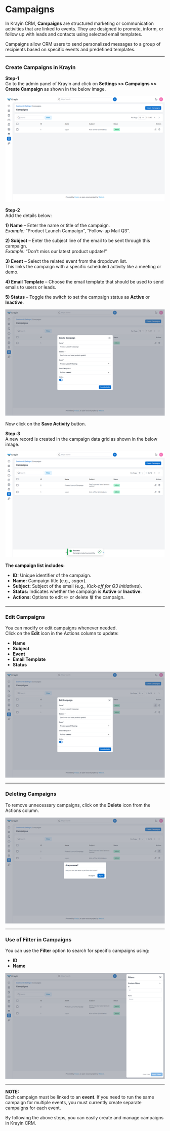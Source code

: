 # Campaigns

In Krayin CRM, **Campaigns** are structured marketing or communication activities that are linked to events. They are designed to promote, inform, or follow up with leads and contacts using selected email templates.

Campaigns allow CRM users to send personalized messages to a group of recipients based on specific events and predefined templates.

---

### Create Campaigns in Krayin

**Step-1**  
Go to the admin panel of Krayin and click on **Settings >> Campaigns >> Create Campaign** as shown in the below image.

![Campaign](../../docs/assets/images/setting/campaigns-list.png)

**Step-2**  
Add the details below:

**1) Name** – Enter the name or title of the campaign.  
*Example:* “Product Launch Campaign”, “Follow-up Mail Q3”.

**2) Subject** – Enter the subject line of the email to be sent through this campaign.  
*Example:* “Don’t miss our latest product update!”

**3) Event** – Select the related event from the dropdown list.  
This links the campaign with a specific scheduled activity like a meeting or demo.

**4) Email Template** – Choose the email template that should be used to send emails to users or leads.

**5) Status** – Toggle the switch to set the campaign status as **Active** or **Inactive**.

![Create Campaign](../../docs/assets/images/setting/campaigns-create.png)

Now click on the **Save Activity** button.

**Step-3**  
A new record is created in the campaign data grid as shown in the below image.

![Campaign Grid](../../docs/assets/images/setting/campaigns-created-listed.png)

**The campaign list includes:**

- **ID:** Unique identifier of the campaign.
- **Name:** Campaign title (e.g., *sagar*).
- **Subject:** Subject of the email (e.g., *Kick-off for Q3 Initiatives*).
- **Status:** Indicates whether the campaign is **Active** or **Inactive**.
- **Actions:** Options to edit ✏️ or delete 🗑️ the campaign.

---

### Edit Campaigns

You can modify or edit campaigns whenever needed.  
Click on the **Edit** icon in the Actions column to update:

- **Name**
- **Subject**
- **Event**
- **Email Template**
- **Status**

![Edit Campaign](../../docs/assets/images/setting/campaigns-edit.png)

---

### Deleting Campaigns

To remove unnecessary campaigns, click on the **Delete** icon from the Actions column.

![Delete Campaign](../../docs/assets/images/setting/campaign-delete.png)

---

### Use of Filter in Campaigns

You can use the **Filter** option to search for specific campaigns using:

- **ID**
- **Name**


![Filter Campaign](../../docs/assets/images/setting/campaings-fillter.png)

---

**NOTE:**  
Each campaign must be linked to an **event**. If you need to run the same campaign for multiple events, you must currently create separate campaigns for each event.

By following the above steps, you can easily create and manage campaigns in Krayin CRM.
